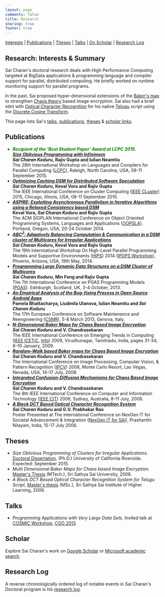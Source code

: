 ```yaml
---
layout: page
comments: false
title: Research
sharing: true
footer: true
---
```


[Interests](#summary) | [Publications](#pub) | [Theses](#theses) | [Talks](#talks) | [On Scholar](#scholar) | [Research Log](#log)

<a name="summary">Research: Interests & Summary</a>
----------
Sai Charan's doctoral research deals with High Performance Computing targeted at BigData applications &amp; programming language and compiler support for parallel, distributed computing. He briefly worked on runtime monitoring support for parallel programs.

In the past, Sai proposed hyper-dimensional extensions of the [Baker's map](http://en.wikipedia.org/wiki/Baker's_map) to strengthen [Chaos theory](http://en.wikipedia.org/wiki/Chaos_theory) based image encryption. Sai also had a brief stint with [Optical Character Recognition](http://en.wikipedia.org/wiki/Optical_character_recognition) for his native [Telugu](http://en.wikipedia.org/wiki/Telugu_script) script using the [Discrete Cosine Transform](http://en.wikipedia.org/wiki/Discrete_cosine_transform).

This page lists Sai's [talks](#talks), [publications](#pub), [theses](#theses) &amp; [scholar links](#scholar).

<a name="pub">Publications</a>
------------
+ **_<font color='green'>Recipient of the 'Best Student Paper' Award at LCPC 2015.</font>_**<br />
  [**_Size Oblivious Programming with Infinimem_**](http://www.csc2.ncsu.edu/workshops/lcpc2015/lcpc15proc.pdf) <br />
  **_Sai Charan Koduru_, Rajiv Gupta and Iulian Neamtiu** <br />
  The 28th International Workshop on Languages and Compilers for Parallel Computing ([LCPC](http://www.csc2.ncsu.edu/workshops/lcpc2015/)), Raleigh, North Carolina, USA, 09-11 September 2015.
+ [**_Optimizing Caching DSM for Distributed Software Speculation_**](#) <br />
  **_Sai Charan Koduru_, Keval Vora and Rajiv Gupta** <br />
  The IEEE International Conference on Cluster Computing ([IEEE CLuster](http://www.mcs.anl.gov/ieeecluster2015/)) 2015, Chicago, Illinois, USA, 08-11 September 2015.
+ [**_ASPIRE: Exploiting Asynchronous Parallelism in Iterative Algorithms using a Relaxed Consistency based DSM_**](http://dl.acm.org/citation.cfm?doid=2660193.2660227) <br />
  **Keval Vora, _Sai Charan Koduru_ and Rajiv Gupta** <br />
  The ACM SIGPLAN International Conference on Object Oriented Programming Systems, Languages and Applications ([OOPSLA](http://2014.splashcon.org)), Portland, Oregon, USA, 20-24 October 2014.
+ [**_ABC<sup>2</sup>: Adaptively Balancing Computation & Communication in a DSM cluster of Multicores for Irregular Applications_**](http://dx.doi.org/10.1109/IPDPSW.2014.51) <br />
  **_Sai Charan Koduru_, Keval Vora and Rajiv Gupta** <br />
  The 19th Interntational Workshop On High-Level Parallel Programming Models and Supportive Environments ([HIPS](http://www.eecis.udel.edu/~cavazos/hips/)) 2014 ([IPDPS Workshop](http://ipdps.org/ipdps2014/2014_advance_program.html#monday)), Phoenix, Arizona, USA, 19th May, 2014.
+ [**_Programming Large Dynamic Data Structures on a DSM Cluster of Multicores_**](http://www.pgas2013.org.uk/sites/default/files/finalpapers/Day2/R6/3_paper16.pdf) <br />
  **_Sai Charan Koduru_, Min Feng and Rajiv Gupta** <br />
  The 7th International Conference on PGAS Programming Models ([PGAS](http://www.pgas2013.org.uk/home)). Edinburgh, Scotland, UK, 3-4 October, 2013.
+ [**_An Empirical Analysis of the Bug-fixing Process in Open Source Android Apps_**](http://dx.doi.org/10.1109/CSMR.2013.23) <br />
  **Pamela Bhattacharya, Liudmila Ulanova, Iulian Neamtiu and _Sai Charan Koduru_** <br />
  The 17th European Conference on Software Maintenance and Reengineering ([CSMR](http://csmr2013.disi.unige.it)), 5-8 March 2013, Genova, Italy.
+ [**_N-Dimensional Baker Maps for Chaos Based Image Encryption_**](http://www.researchgate.net/publication/258864950_N-Dimensional_Baker_Maps_for_Chaos_Based_Image_Encryption) <br />
  **_Sai Charan Koduru_ and V. Chandrasekaran** <br />
  The IEEE International Conference on Emerging Trends in Computing ([IEEE ICETiC](http://www.ieee.org/conferences_events/conferences/conferencedetails/index.html?Conf_ID=14552), [Info](http://ieeecs-madras.managedbiz.com/link-web/0902/0902link-07.pdf)) 2009, Virudhunagar, Tamilnadu, India, pages 31-34, 8–10 January, 2009.
+ [**_Random-Walk based Baker maps for Chaos Based Image Encryption_**](http://www.researchgate.net/publication/220808903_RandomWalk_Based_Baker_Maps_for_Chaos_Based_Image_Encryption) <br />
  **_Sai Charan Koduru_ and V. Chandrasekaran** <br />
  The International Conference on Image Processing, Computer Vision, &amp; Pattern Recognition ([IPCV](http://www.sigmod.org/dblp/db/conf/ipcv/ipcv2008.html)) 2008, Monte Carlo Resort, Las Vegas, Nevada, USA, 14–17 July, 2008.
+ [**_Integrated Confusion-Diffusion Mechanisms for Chaos Based Image Encryption_**](http://dx.doi.org/10.1109/CIT.2008.Workshops.33) <br />
  **_Sai Charan Koduru_ and V. Chandrasekaran** <br />
  The 8th IEEE International Conference on Computer and Information Technology ([IEEE CIT](http://ieeexplore.ieee.org/xpl/mostRecentIssue.jsp?punumber=4586225)) 2008, Sydney, Australia, 8–11 July, 2008.
+ [**_A Block DCT Based Optical Character Recognition System_**](#imaginary) <br />
  **_Sai Charan Koduru_ and G.V. Prabhakar Rao** <br />
  Poster Presented at The International Conference on NexGen IT for Societal Advancement & Integration ([NexGen IT for SAI](http://www.sathyasai.org/news/2006/itconf.html)), Prashanthi Nilayam, India, 15-17 July 2006.

<a name="theses">Theses</a>
------------
+ *Size Oblivious Programming of Clusters for Irregular Applications*. [Doctoral Dissertation](#theses), (Ph.D.) University of California Riverside. Expected: September 2015.
+ *Multi Dimensional Baker Maps for Chaos based Image Encryption*. [Master's Thesis](/assets/Multi.Dimensional.Baker.Maps.for.Chaos.Based.Image.Encryption.pdf) (MTech.), Sri Sathya Sai University, 2008.
+ *A Block DCT Based Optical Character Recognition System for Telugu Script*, [Master's thesis](/assets/Optical.Character.Recognition.pdf) (MSc.), Sri Sathya Sai Institute of Higher Learning, 2006.

<a name="talks">Talks</a>
------------
+ *Programming Applications with Very Large Data Sets*, Invited talk at [COSMIC Workshop](http://workshops.inf.ed.ac.uk/cosmic/program.html), [CGO 2013](http://www.cgo.org/cgo2013/index.html).

<a name="scholar">Scholar</a>
------------
Explore Sai Charan's work on [Google Scholar](http://scholar.google.com/citations?hl=en&user=3ucgckUAAAAJ) or [Microsoft academic search](http://academic.research.microsoft.com/Author/3838605/sai-charan-koduru).

<a name="log">Research Log</a>
------------
A reverse chronologically ordered log of notable events in Sai Charan's Doctoral program is his [research log](research-log.html).

